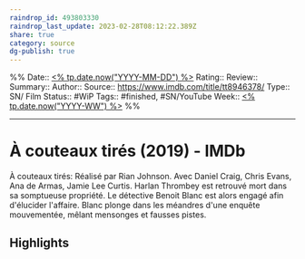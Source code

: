 ```yaml
---
raindrop_id: 493803330
raindrop_last_update: 2023-02-28T08:12:22.389Z
share: true
category: source
dg-publish: true
---
```


%%
Date:: [<% tp.date.now("YYYY-MM-DD") %>](%3C%25%20tp.date.now(%22YYYY-MM-DD%22)%20%25%3E.md)
Rating::
Review:: 
Summary:: 
Author::
Source:: https://www.imdb.com/title/tt8946378/
Type:: SN/ Film
Status:: #WiP
Tags:: #finished, #SN/YouTube
Week:: [<% tp.date.now("YYYY-WW") %>](%3C%25%20tp.date.now(%22YYYY-WW%22)%20%25%3E.md)
%%
***
# À couteaux tirés (2019) - IMDb

À couteaux tirés: Réalisé par Rian Johnson. Avec Daniel Craig, Chris Evans, Ana de Armas, Jamie Lee Curtis. Harlan Thrombey est retrouvé mort dans sa somptueuse propriété. Le détective Benoit Blanc est alors engagé afin d'élucider l'affaire. Blanc plonge dans les méandres d'une enquête mouvementée, mêlant mensonges et fausses pistes.

## Highlights

